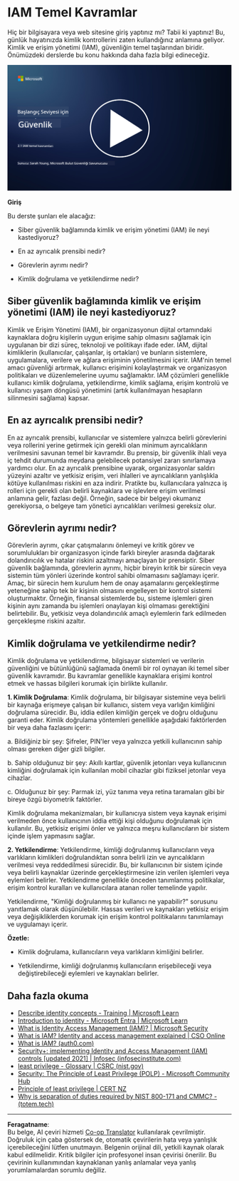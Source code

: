 <!--
CO_OP_TRANSLATOR_METADATA:
{
  "original_hash": "2e3864e3d579f0dbb4ac2ec8c5f82acf",
  "translation_date": "2025-09-03T22:39:35+00:00",
  "source_file": "2.1 IAM key concepts.md",
  "language_code": "tr"
}
-->
# IAM Temel Kavramlar

Hiç bir bilgisayara veya web sitesine giriş yaptınız mı? Tabii ki yaptınız! Bu, günlük hayatınızda kimlik kontrollerini zaten kullandığınız anlamına geliyor. Kimlik ve erişim yönetimi (IAM), güvenliğin temel taşlarından biridir. Önümüzdeki derslerde bu konu hakkında daha fazla bilgi edineceğiz.

[![Videoyu İzle](../../translated_images/2-1_placeholder.00302da3e773051f1319ab8d93ff0f19d3e80a27d4f939e647839f280ac9c0fb.tr.png)](https://learn-video.azurefd.net/vod/player?id=3d2a9cb5-e25a-4b25-9e5a-b3fee2360f24)

**Giriş**

Bu derste şunları ele alacağız:

- Siber güvenlik bağlamında kimlik ve erişim yönetimi (IAM) ile neyi kastediyoruz?

- En az ayrıcalık prensibi nedir?

- Görevlerin ayrımı nedir?

- Kimlik doğrulama ve yetkilendirme nedir?

## Siber güvenlik bağlamında kimlik ve erişim yönetimi (IAM) ile neyi kastediyoruz?

Kimlik ve Erişim Yönetimi (IAM), bir organizasyonun dijital ortamındaki kaynaklara doğru kişilerin uygun erişime sahip olmasını sağlamak için uygulanan bir dizi süreç, teknoloji ve politikayı ifade eder. IAM, dijital kimliklerin (kullanıcılar, çalışanlar, iş ortakları) ve bunların sistemlere, uygulamalara, verilere ve ağlara erişiminin yönetilmesini içerir. IAM'nin temel amacı güvenliği artırmak, kullanıcı erişimini kolaylaştırmak ve organizasyon politikaları ve düzenlemelerine uyumu sağlamaktır. IAM çözümleri genellikle kullanıcı kimlik doğrulama, yetkilendirme, kimlik sağlama, erişim kontrolü ve kullanıcı yaşam döngüsü yönetimini (artık kullanılmayan hesapların silinmesini sağlama) kapsar.

## En az ayrıcalık prensibi nedir?

En az ayrıcalık prensibi, kullanıcılar ve sistemlere yalnızca belirli görevlerini veya rollerini yerine getirmek için gerekli olan minimum ayrıcalıkların verilmesini savunan temel bir kavramdır. Bu prensip, bir güvenlik ihlali veya iç tehdit durumunda meydana gelebilecek potansiyel zararı sınırlamaya yardımcı olur. En az ayrıcalık prensibine uyarak, organizasyonlar saldırı yüzeyini azaltır ve yetkisiz erişim, veri ihlalleri ve ayrıcalıkların yanlışlıkla kötüye kullanılması riskini en aza indirir. Pratikte bu, kullanıcılara yalnızca iş rolleri için gerekli olan belirli kaynaklara ve işlevlere erişim verilmesi anlamına gelir, fazlası değil. Örneğin, sadece bir belgeyi okumanız gerekiyorsa, o belgeye tam yönetici ayrıcalıkları verilmesi gereksiz olur.

## Görevlerin ayrımı nedir?

Görevlerin ayrımı, çıkar çatışmalarını önlemeyi ve kritik görev ve sorumlulukları bir organizasyon içinde farklı bireyler arasında dağıtarak dolandırıcılık ve hatalar riskini azaltmayı amaçlayan bir prensiptir. Siber güvenlik bağlamında, görevlerin ayrımı, hiçbir bireyin kritik bir sürecin veya sistemin tüm yönleri üzerinde kontrol sahibi olmamasını sağlamayı içerir. Amaç, bir sürecin hem kurulum hem de onay aşamalarını gerçekleştirme yeteneğine sahip tek bir kişinin olmasını engelleyen bir kontrol sistemi oluşturmaktır. Örneğin, finansal sistemlerde bu, sisteme işlemleri giren kişinin aynı zamanda bu işlemleri onaylayan kişi olmaması gerektiğini belirtebilir. Bu, yetkisiz veya dolandırıcılık amaçlı eylemlerin fark edilmeden gerçekleşme riskini azaltır.

## Kimlik doğrulama ve yetkilendirme nedir?

Kimlik doğrulama ve yetkilendirme, bilgisayar sistemleri ve verilerin güvenliğini ve bütünlüğünü sağlamada önemli bir rol oynayan iki temel siber güvenlik kavramıdır. Bu kavramlar genellikle kaynaklara erişimi kontrol etmek ve hassas bilgileri korumak için birlikte kullanılır.

**1. Kimlik Doğrulama**: Kimlik doğrulama, bir bilgisayar sistemine veya belirli bir kaynağa erişmeye çalışan bir kullanıcı, sistem veya varlığın kimliğini doğrulama sürecidir. Bu, iddia edilen kimliğin gerçek ve doğru olduğunu garanti eder. Kimlik doğrulama yöntemleri genellikle aşağıdaki faktörlerden bir veya daha fazlasını içerir:

   a. Bildiğiniz bir şey: Şifreler, PIN'ler veya yalnızca yetkili kullanıcının sahip olması gereken diğer gizli bilgiler.

   b. Sahip olduğunuz bir şey: Akıllı kartlar, güvenlik jetonları veya kullanıcının kimliğini doğrulamak için kullanılan mobil cihazlar gibi fiziksel jetonlar veya cihazlar.

   c. Olduğunuz bir şey: Parmak izi, yüz tanıma veya retina taramaları gibi bir bireye özgü biyometrik faktörler.

Kimlik doğrulama mekanizmaları, bir kullanıcıya sistem veya kaynak erişimi verilmeden önce kullanıcının iddia ettiği kişi olduğunu doğrulamak için kullanılır. Bu, yetkisiz erişimi önler ve yalnızca meşru kullanıcıların bir sistem içinde işlem yapmasını sağlar.

**2. Yetkilendirme**: Yetkilendirme, kimliği doğrulanmış kullanıcıların veya varlıkların kimlikleri doğrulandıktan sonra belirli izin ve ayrıcalıkların verilmesi veya reddedilmesi sürecidir. Bu, bir kullanıcının bir sistem içinde veya belirli kaynaklar üzerinde gerçekleştirmesine izin verilen işlemleri veya eylemleri belirler. Yetkilendirme genellikle önceden tanımlanmış politikalar, erişim kontrol kuralları ve kullanıcılara atanan roller temelinde yapılır.

Yetkilendirme, "Kimliği doğrulanmış bir kullanıcı ne yapabilir?" sorusunu yanıtlamak olarak düşünülebilir. Hassas verileri ve kaynakları yetkisiz erişim veya değişikliklerden korumak için erişim kontrol politikalarını tanımlamayı ve uygulamayı içerir.

**Özetle:**

- Kimlik doğrulama, kullanıcıların veya varlıkların kimliğini belirler.

- Yetkilendirme, kimliği doğrulanmış kullanıcıların erişebileceği veya değiştirebileceği eylemleri ve kaynakları belirler.

## Daha fazla okuma

- [Describe identity concepts - Training | Microsoft Learn](https://learn.microsoft.com/training/modules/describe-identity-principles-concepts/?WT.mc_id=academic-96948-sayoung)
- [Introduction to identity - Microsoft Entra | Microsoft Learn](https://learn.microsoft.com/azure/active-directory/fundamentals/identity-fundamental-concepts?WT.mc_id=academic-96948-sayoung)
- [What is Identity Access Management (IAM)? | Microsoft Security](https://www.microsoft.com/security/business/security-101/what-is-identity-access-management-iam?WT.mc_id=academic-96948-sayoung)
- [What is IAM? Identity and access management explained | CSO Online](https://www.csoonline.com/article/518296/what-is-iam-identity-and-access-management-explained.html)
- [What is IAM? (auth0.com)](https://auth0.com/blog/what-is-iam/)
- [Security+: implementing Identity and Access Management (IAM) controls [updated 2021] | Infosec (infosecinstitute.com)](https://resources.infosecinstitute.com/certifications/securityplus/security-implementing-identity-and-access-management-iam-controls/)
- [least privilege - Glossary | CSRC (nist.gov)](https://csrc.nist.gov/glossary/term/least_privilege)
- [Security: The Principle of Least Privilege (POLP) - Microsoft Community Hub](https://techcommunity.microsoft.com/t5/azure-sql-blog/security-the-principle-of-least-privilege-polp/ba-p/2067390?WT.mc_id=academic-96948-sayoung)
- [Principle of least privilege | CERT NZ](https://www.cert.govt.nz/it-specialists/critical-controls/principle-of-least-privilege/)
- [Why is separation of duties required by NIST 800-171 and CMMC? - (totem.tech)](https://www.totem.tech/cmmc-separation-of-duties/)

---

**Feragatname**:  
Bu belge, AI çeviri hizmeti [Co-op Translator](https://github.com/Azure/co-op-translator) kullanılarak çevrilmiştir. Doğruluk için çaba göstersek de, otomatik çevirilerin hata veya yanlışlık içerebileceğini lütfen unutmayın. Belgenin orijinal dili, yetkili kaynak olarak kabul edilmelidir. Kritik bilgiler için profesyonel insan çevirisi önerilir. Bu çevirinin kullanımından kaynaklanan yanlış anlamalar veya yanlış yorumlamalardan sorumlu değiliz.